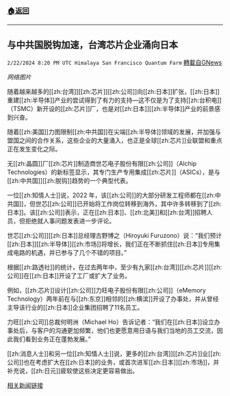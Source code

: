 ###  [:house:返回](README.md)
---


## 与中共国脱钩加速，台湾芯片企业涌向日本
`2/22/2024 8:20 PM UTC Himalaya San Francisco Quantum Farm` [轉載自GNews](https://gnews.org/articles/2333188)

*网络图片*

随着越来越多的[[zh:台湾]][[zh:芯片]][[zh:公司]]向[[zh:日本]]扩张，[[zh:日本]]重建[[zh:半导体]]产业的尝试得到了有力的支持—这不仅是为了支持[[zh:台积电]]（TSMC）新开设的[[zh:芯片]]厂，也是对[[zh:日本]][[zh:半导体]]产业的前景感到兴奋。

随着[[zh:美国]]力图限制[[zh:中共国]]在尖端[[zh:半导体]]领域的发展，并加强与盟国之间的合作关系，这些企业的大量涌入，也正是全球[[zh:芯片]]业联盟和重点正在发生变化之际。

无[[zh:晶圆]]厂[[zh:芯片]]制造商世芯电子股份有限[[zh:公司]]（Alchip Technologies）的新标签显示，其专门生产专用集成[[zh:芯片]]（ASICs），是与[[zh:中共国]][[zh:脱钩]]趋势的一个典型代表。

一位[[zh:知情人士]]说，2022 年，该[[zh:公司]]的大部分研发工程师都在[[zh:中共国]]，但世芯[[zh:公司]]已开始将工作岗位转移到海外，其中许多转移到了[[zh:日本]]。该[[zh:公司]]表示，正在[[zh:日本]]、[[zh:北美]]和[[zh:台湾]]招聘人员，但拒绝就人事问题发表进一步评论。

世芯[[zh:公司]][[zh:日本]]总经理古野博之（Hiroyuki Furuzono）说：“我们预计[[zh:日本]][[zh:半导体]][[zh:市场]]将增长，我们正在不断抓住[[zh:日本]]专用集成电路的机遇，并已参与了几个不错的项目。”

根据[[zh:路透社]]的统计，在过去两年中，至少有九家[[zh:台湾]][[zh:芯片]][[zh:公司]]在[[zh:日本]]开设了工厂或扩大了业务。

例如，[[zh:芯片]]设计[[zh:公司]]力旺电子股份有限[[zh:公司]]（eMemory Technology）两年前在与[[zh:东京]]相邻的[[zh:横滨]]开设了办事处，并从曾经主导该行业的[[zh:日本]]企业集团招聘了11名员工。

力旺[[zh:公司]]总裁何明洲（Michael Ho）告诉记者：“我们在[[zh:日本]]设立办事处后，与客户的沟通更加频繁，他们也更愿意用日语与我们当地的员工交流，因此我们看到业务正在蓬勃发展。”

[[zh:消息人士]]和另一位[[zh:知情人士]]说，更多的[[zh:台湾]][[zh:芯片]]业[[zh:公司]]也在考虑扩大在[[zh:日本]]的业务，或首次进军[[zh:日本]][[zh:市场]]，并补充说，[[zh:日元]]疲软使这些决定更容易做出。

[相关新闻链接](https://www.reuters.com/technology/taiwan-chip-firms-flock-japan-china-decoupling-accelerates-2024-02-21/)
